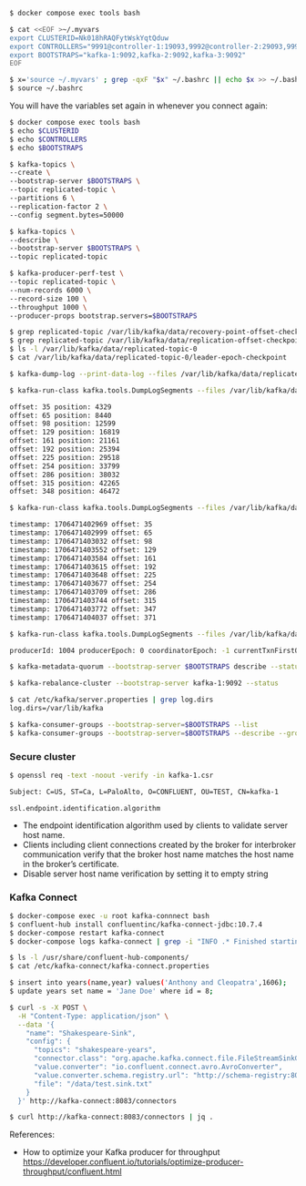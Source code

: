 ```bash
$ docker compose exec tools bash
```

```bash
$ cat <<EOF >~/.myvars
export CLUSTERID=Nk018hRAQFytWskYqtQduw
export CONTROLLERS="9991@controller-1:19093,9992@controller-2:29093,9993@controller-3:39093"
export BOOTSTRAPS="kafka-1:9092,kafka-2:9092,kafka-3:9092"
EOF
```

```bash
$ x='source ~/.myvars' ; grep -qxF "$x" ~/.bashrc || echo $x >> ~/.bashrc
$ source ~/.bashrc
```

You will have the variables set again in whenever you connect again:

```bash
$ docker compose exec tools bash
$ echo $CLUSTERID
$ echo $CONTROLLERS
$ echo $BOOTSTRAPS 
```

```bash
$ kafka-topics \
--create \
--bootstrap-server $BOOTSTRAPS \
--topic replicated-topic \
--partitions 6 \
--replication-factor 2 \
--config segment.bytes=50000
```

```bash
$ kafka-topics \
--describe \
--bootstrap-server $BOOTSTRAPS \
--topic replicated-topic
```

```bash
$ kafka-producer-perf-test \
--topic replicated-topic \
--num-records 6000 \
--record-size 100 \
--throughput 1000 \
--producer-props bootstrap.servers=$BOOTSTRAPS
```

```bash
$ grep replicated-topic /var/lib/kafka/data/recovery-point-offset-checkpoint
$ grep replicated-topic /var/lib/kafka/data/replication-offset-checkpoint
$ ls -l /var/lib/kafka/data/replicated-topic-0
$ cat /var/lib/kafka/data/replicated-topic-0/leader-epoch-checkpoint
```

```bash
$ kafka-dump-log --print-data-log --files /var/lib/kafka/data/replicated-topic-0/00000000000000000000.log
```

```bash
$ kafka-run-class kafka.tools.DumpLogSegments --files /var/lib/kafka/data/replicated-topic-1/00000000000000000000.index

offset: 35 position: 4329
offset: 65 position: 8440
offset: 98 position: 12599
offset: 129 position: 16819
offset: 161 position: 21161
offset: 192 position: 25394
offset: 225 position: 29518
offset: 254 position: 33799
offset: 286 position: 38032
offset: 315 position: 42265
offset: 348 position: 46472
```

```bash
$ kafka-run-class kafka.tools.DumpLogSegments --files /var/lib/kafka/data/replicated-topic-1/00000000000000000000.timeindex

timestamp: 1706471402969 offset: 35
timestamp: 1706471402999 offset: 65
timestamp: 1706471403032 offset: 98
timestamp: 1706471403552 offset: 129
timestamp: 1706471403584 offset: 161
timestamp: 1706471403615 offset: 192
timestamp: 1706471403648 offset: 225
timestamp: 1706471403677 offset: 254
timestamp: 1706471403709 offset: 286
timestamp: 1706471403744 offset: 315
timestamp: 1706471403772 offset: 347
timestamp: 1706471404037 offset: 371
```

```bash
$ kafka-run-class kafka.tools.DumpLogSegments --files /var/lib/kafka/data/replicated-topic-1/00000000000000000372.snapshot

producerId: 1004 producerEpoch: 0 coordinatorEpoch: -1 currentTxnFirstOffset: OptionalLong.empty lastTimestamp: 1706471404037 firstSequence: 370 lastSequence: 371 lastOffset: 371 offsetDelta: 1 timestamp: 1706471404037
```

```bash
$ kafka-metadata-quorum --bootstrap-server $BOOTSTRAPS describe --status
```

```bash
$ kafka-rebalance-cluster --bootstrap-server kafka-1:9092 --status
```


```bash
$ cat /etc/kafka/server.properties | grep log.dirs
log.dirs=/var/lib/kafka
```

```bash
$ kafka-consumer-groups --bootstrap-server=$BOOTSTRAPS --list
$ kafka-consumer-groups --bootstrap-server=$BOOTSTRAPS --describe --group console-consumer-42894
```

### Secure cluster


```bash
$ openssl req -text -noout -verify -in kafka-1.csr

Subject: C=US, ST=Ca, L=PaloAlto, O=CONFLUENT, OU=TEST, CN=kafka-1
```

`ssl.endpoint.identification.algorithm` 
- The endpoint identification algorithm used by clients to validate server host name.
- Clients including client connections created by the broker for interbroker communication verify that the broker host name matches the host name in the broker’s certificate.
- Disable server host name verification by setting it to empty string


### Kafka Connect

```bash
$ docker-compose exec -u root kafka-connnect bash
$ confluent-hub install confluentinc/kafka-connect-jdbc:10.7.4
$ docker-compose restart kafka-connect
$ docker-compose logs kafka-connect | grep -i "INFO .* Finished starting connectors and tasks"

$ ls -l /usr/share/confluent-hub-components/
$ cat /etc/kafka-connect/kafka-connect.properties
```

```bash
$ insert into years(name,year) values('Anthony and Cleopatra',1606);
$ update years set name = 'Jane Doe' where id = 8;
```

```bash
$ curl -s -X POST \
  -H "Content-Type: application/json" \
  --data '{
    "name": "Shakespeare-Sink",
    "config": {
      "topics": "shakespeare-years",
      "connector.class": "org.apache.kafka.connect.file.FileStreamSinkConnector",
      "value.converter": "io.confluent.connect.avro.AvroConverter",
      "value.converter.schema.registry.url": "http://schema-registry:8081",
      "file": "/data/test.sink.txt"
    }
  }' http://kafka-connect:8083/connectors
```

```bash
$ curl http://kafka-connect:8083/connectors | jq .
```




References:

- How to optimize your Kafka producer for throughput
  https://developer.confluent.io/tutorials/optimize-producer-throughput/confluent.html